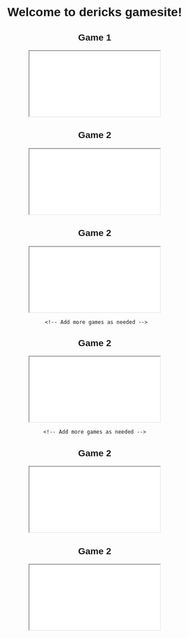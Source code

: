 <!DOCTYPE html>
<html lang="en">
<head>
<meta charset="UTF-8">
<meta name="viewport" content="width=device-width, initial-scale=1.0">
<title>Dericks games</title>
<style>
  body {
    font-family: Arial, sans-serif;
    text-align: center;
  }
  .game {
    margin-bottom: 20px;
  }
</style>
</head>
<body>
  <h1>Welcome to dericks gamesite!</h1>
  
  <!-- Traffic racer -->
  <div class="game">
    <h2>Game 1</h2>
    <iframe src="<div><script src="<div><script src="https://cdn.htmlgames.com/embed.js?game=TrafficRacer2&amp;bgcolor=white"></script></div>"></script></div>" width="800" height="600" frameborder="0"></iframe>
  </div>

  <!-- Harbour Escape -->
  <div class="game">
    <h2>Game 2</h2>
    <iframe src=<div><script src="https://cdn.htmlgames.com/embed.js?game=HarbourEscape&amp;bgcolor=white"></script></div>"" width="800" height="600" frameborder="0"></iframe>
  </div>

  <!-- Add more games as needed -->
  <div class="game">
    <h2>Game 2</h2>
     <iframe src=<div><script src="<div><script src="https://cdn.htmlgames.com/embed.js?game=ExtremeBilliards&amp;bgcolor=white"></script></div>"></script></div>" width="800" height="600" frameborder="0"></iframe>

     <!-- Add more games as needed -->
  <div class="game">
    <h2>Game 2</h2>
     <iframe src=<div><script src="<div><script src="https://cdn.htmlgames.com/embed.js?game=AirportSniper&amp;bgcolor=white"></script></div>"></script></div>"></script></div>" width="800" height="600" frameborder="0"></iframe>
    
    <!-- Add more games as needed -->
  <div class="game">
    <h2>Game 2</h2>
     <iframe src=<div><script src="<div><script src="https://cdn.htmlgames.com/embed.js?game=Tetris1024&amp;bgcolor=white"></script></div>"></script></div>"></script></div>"></script></div>" width="800" height="600" frameborder="0"></iframe>

<!-- Add more games as needed -->
  <div class="game">
    <h2>Game 2</h2>
     <iframe src=<div><script src=""<div><script src="<div><script src="https://cdn.htmlgames.com/embed.js?game=ArcheryTraining&amp;bgcolor=white"></script></div>"></script></div>"></script></div>"></script></div>"></script></div>" width="800" height="600" frameborder="0"></iframe>
  </div>
</body>
</html>

